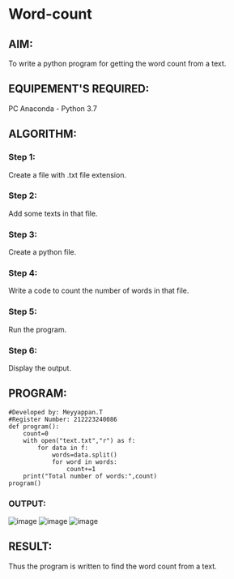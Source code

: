 # Word-count
## AIM:
To write a python program for getting the word count from a text.
## EQUIPEMENT'S REQUIRED: 
PC
Anaconda - Python 3.7
## ALGORITHM: 
### Step 1:
Create a file with .txt file extension.

### Step 2: 
Add some texts in that file.

### Step 3: 
Create a python file.

### Step 4:  
Write a code to count the number of words in that file.

### Step 5: 
Run the program.

### Step 6: 
Display the output.

## PROGRAM:
```
#Developed by: Meyyappan.T
#Register Number: 212223240086
def program():
    count=0
    with open("text.txt","r") as f:
        for data in f:
            words=data.split()
            for word in words:
                count+=1
    print("Total number of words:",count)
program()
```

### OUTPUT:
![image](https://github.com/marcoyoi/Word-count/assets/128804366/79d06a34-1652-439b-aca7-e6b87f703910)
![image](https://github.com/marcoyoi/Word-count/assets/128804366/f6a8fe8c-eea3-4eaf-8231-88d6f43c0487)
![image](https://github.com/marcoyoi/Word-count/assets/128804366/0ea1393d-5eb2-4b8a-aa98-30b8c2c4b06e)

## RESULT:
Thus the program is written to find the word count from a text.
